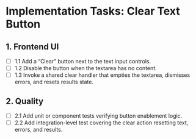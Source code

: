# Implementation Tasks: Clear Text Button

## 1. Frontend UI
- [ ] 1.1 Add a “Clear” button next to the text input controls.
- [ ] 1.2 Disable the button when the textarea has no content.
- [ ] 1.3 Invoke a shared clear handler that empties the textarea, dismisses errors, and resets results state.

## 2. Quality
- [ ] 2.1 Add unit or component tests verifying button enablement logic.
- [ ] 2.2 Add integration-level test covering the clear action resetting text, errors, and results.
